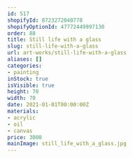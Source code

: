```yaml
---
id: 517
shopifyId: 8723272040778
shopifyOptionId: 47772449997130
order: 88
title: Still life with a glass
slug: still-life-with-a-glass
url: art-works/still-life-with-a-glass
aliases: []
categories:
- painting
inStock: true
isVisible: true
height: 70
width: 70
date: 2021-01-01T00:00:00Z
materials:
- acrylic
- oil
- canvas
price: 3000
mainImage: still_life_with_a_glass.jpg
---
```

